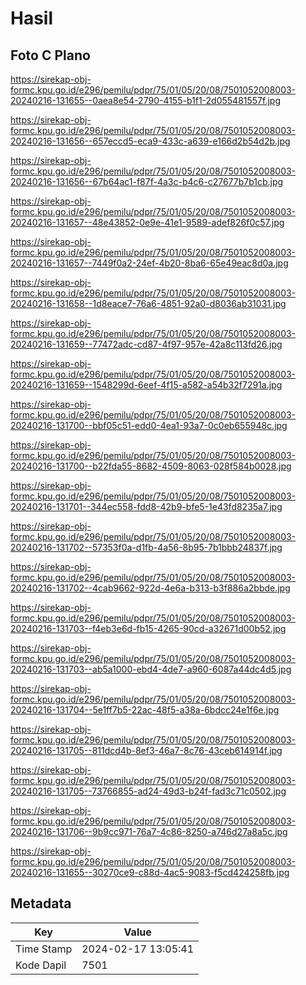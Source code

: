# Hasil

## Foto C Plano

https://sirekap-obj-formc.kpu.go.id/e296/pemilu/pdpr/75/01/05/20/08/7501052008003-20240216-131655--0aea8e54-2790-4155-b1f1-2d055481557f.jpg

https://sirekap-obj-formc.kpu.go.id/e296/pemilu/pdpr/75/01/05/20/08/7501052008003-20240216-131656--657eccd5-eca9-433c-a639-e166d2b54d2b.jpg

https://sirekap-obj-formc.kpu.go.id/e296/pemilu/pdpr/75/01/05/20/08/7501052008003-20240216-131656--67b64ac1-f87f-4a3c-b4c6-c27677b7b1cb.jpg

https://sirekap-obj-formc.kpu.go.id/e296/pemilu/pdpr/75/01/05/20/08/7501052008003-20240216-131657--48e43852-0e9e-41e1-9589-adef826f0c57.jpg

https://sirekap-obj-formc.kpu.go.id/e296/pemilu/pdpr/75/01/05/20/08/7501052008003-20240216-131657--7449f0a2-24ef-4b20-8ba6-65e49eac8d0a.jpg

https://sirekap-obj-formc.kpu.go.id/e296/pemilu/pdpr/75/01/05/20/08/7501052008003-20240216-131658--1d8eace7-76a6-4851-92a0-d8036ab31031.jpg

https://sirekap-obj-formc.kpu.go.id/e296/pemilu/pdpr/75/01/05/20/08/7501052008003-20240216-131659--77472adc-cd87-4f97-957e-42a8c113fd26.jpg

https://sirekap-obj-formc.kpu.go.id/e296/pemilu/pdpr/75/01/05/20/08/7501052008003-20240216-131659--1548299d-6eef-4f15-a582-a54b32f7291a.jpg

https://sirekap-obj-formc.kpu.go.id/e296/pemilu/pdpr/75/01/05/20/08/7501052008003-20240216-131700--bbf05c51-edd0-4ea1-93a7-0c0eb655948c.jpg

https://sirekap-obj-formc.kpu.go.id/e296/pemilu/pdpr/75/01/05/20/08/7501052008003-20240216-131700--b22fda55-8682-4509-8063-028f584b0028.jpg

https://sirekap-obj-formc.kpu.go.id/e296/pemilu/pdpr/75/01/05/20/08/7501052008003-20240216-131701--344ec558-fdd8-42b9-bfe5-1e43fd8235a7.jpg

https://sirekap-obj-formc.kpu.go.id/e296/pemilu/pdpr/75/01/05/20/08/7501052008003-20240216-131702--57353f0a-d1fb-4a56-8b95-7b1bbb24837f.jpg

https://sirekap-obj-formc.kpu.go.id/e296/pemilu/pdpr/75/01/05/20/08/7501052008003-20240216-131702--4cab9662-922d-4e6a-b313-b3f886a2bbde.jpg

https://sirekap-obj-formc.kpu.go.id/e296/pemilu/pdpr/75/01/05/20/08/7501052008003-20240216-131703--f4eb3e6d-fb15-4265-90cd-a32671d00b52.jpg

https://sirekap-obj-formc.kpu.go.id/e296/pemilu/pdpr/75/01/05/20/08/7501052008003-20240216-131703--ab5a1000-ebd4-4de7-a960-6087a44dc4d5.jpg

https://sirekap-obj-formc.kpu.go.id/e296/pemilu/pdpr/75/01/05/20/08/7501052008003-20240216-131704--5e1ff7b5-22ac-48f5-a38a-6bdcc24e1f6e.jpg

https://sirekap-obj-formc.kpu.go.id/e296/pemilu/pdpr/75/01/05/20/08/7501052008003-20240216-131705--811dcd4b-8ef3-46a7-8c76-43ceb614914f.jpg

https://sirekap-obj-formc.kpu.go.id/e296/pemilu/pdpr/75/01/05/20/08/7501052008003-20240216-131705--73766855-ad24-49d3-b24f-fad3c71c0502.jpg

https://sirekap-obj-formc.kpu.go.id/e296/pemilu/pdpr/75/01/05/20/08/7501052008003-20240216-131706--9b9cc971-76a7-4c86-8250-a746d27a8a5c.jpg

https://sirekap-obj-formc.kpu.go.id/e296/pemilu/pdpr/75/01/05/20/08/7501052008003-20240216-131655--30270ce9-c88d-4ac5-9083-f5cd424258fb.jpg


## Metadata

| Key        | Value               |
| ---------- | ------------------- |
| Time Stamp | 2024-02-17 13:05:41 |
| Kode Dapil | 7501                |



